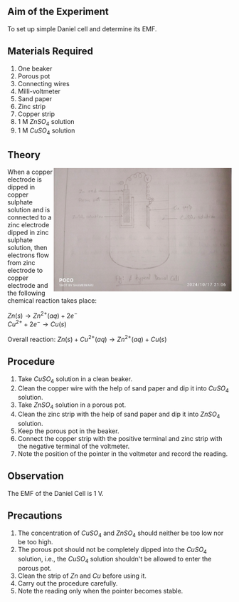 ## Aim of the Experiment 
To set up simple Daniel cell and determine its EMF. 

## Materials Required 
1. One beaker 
2. Porous pot 
3. Connecting wires 
4. Milli-voltmeter 
5. Sand paper
6. Zinc strip 
7. Copper strip
8. 1 M $ZnSO_4$ solution 
9. 1 M $CuSO_4$ solution

## Theory
<img align=right src="./img/20-diagram.jpg" width=400>

When a copper electrode is dipped in copper sulphate solution and is connected to a zinc electrode dipped in zinc sulphate solution, then electrons flow from zinc electrode to copper electrode and the following chemical reaction takes place: 

$Zn(s)\rightarrow Zn^{2+}(aq) + 2e^-$  
$Cu^{2+} + 2e^- \rightarrow Cu(s)$

Overall reaction: $Zn(s) + Cu^{2+} (aq) \rightarrow Zn^{2+} (aq) + Cu(s)$

## Procedure 
1. Take $CuSO_4$ solution in a clean beaker. 
2. Clean the copper wire with the help of sand paper and dip it into $CuSO_4$ solution. 
3. Take $ZnSO_4$ solution in a porous pot. 
4. Clean the zinc strip with the help of sand paper and dip it into $ZnSO_4$ solution. 
5. Keep the porous pot in the beaker. 
6. Connect the copper strip with the positive terminal and zinc strip with the negative terminal of the voltmeter. 
7. Note the position of the pointer in the voltmeter and record the reading. 

## Observation 
The EMF of the Daniel Cell is 1 V. 

## Precautions 
1. The concentration of $CuSO_4$ and $ZnSO_4$ should neither be too low nor be too high. 
2. The porous pot should not be completely dipped into the $CuSO_4$ solution, i.e., the $CuSO_4$ solution shouldn't be allowed to enter the porous pot. 
3. Clean the strip of $Zn$ and $Cu$ before using it. 
4. Carry out the procedure carefully. 
5. Note the reading only when the pointer becomes stable.  